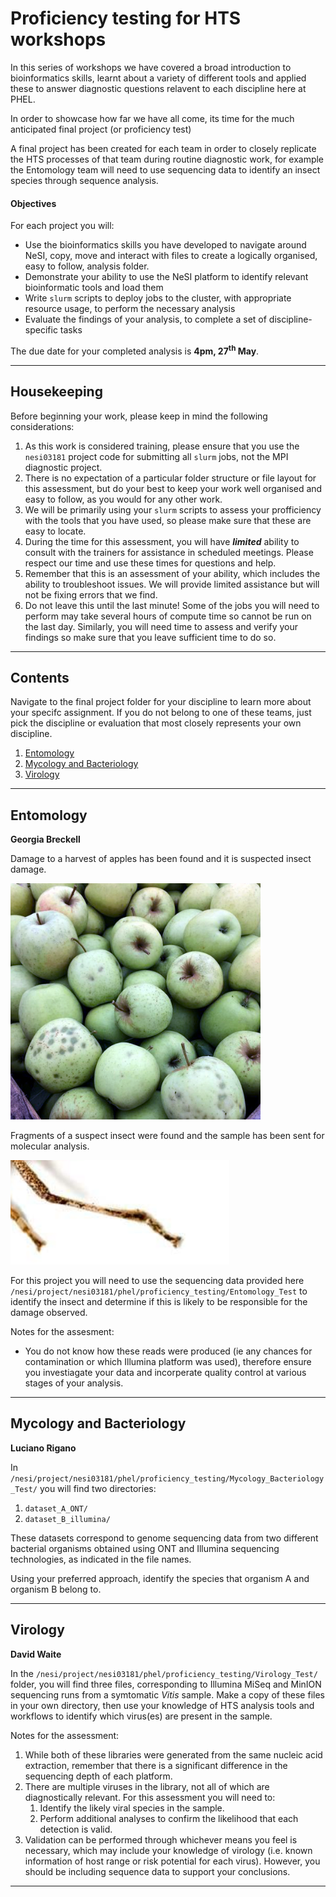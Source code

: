 # Proficiency testing for HTS workshops 

In this series of workshops we have covered a broad introduction to bioinformatics skills, learnt about a variety of different tools and applied these to answer diagnostic questions relavent to each discipline here at PHEL. 

In order to showcase how far we have all come, its time for the much anticipated final project (or proficiency test) 

A final project has been created for each team in order to closely replicate the HTS processes of that team during routine diagnostic work, for example the Entomology team will need to use sequencing data to identify an insect species through sequence analysis. 

#### Objectives

For each project you will: 

* Use the bioinformatics skills you have developed to navigate around NeSI, copy, move and interact with files to create a logically organised, easy to follow, analysis folder.
* Demonstrate your ability to use the NeSI platform to identify relevant bioinformatic tools and load them
* Write `slurm` scripts to deploy jobs to the cluster, with appropriate resource usage, to perform the necessary analysis 
* Evaluate the findings of your analysis, to complete a set of discipline-specific tasks  

The due date for your completed analysis is **4pm, 27<sup>th</sup> May**.

---

## Housekeeping

Before beginning your work, please keep in mind the following considerations:

1. As this work is considered training, please ensure that you use the `nesi03181` project code for submitting all `slurm` jobs, not the MPI diagnostic project.
1. There is no expectation of a particular folder structure or file layout for this assessment, but do your best to keep your work well organised and easy to follow, as you would for any other work.
1. We will be primarily using your `slurm` scripts to assess your profficiency with the tools that you have used, so please make sure that these are easy to locate.
1. During the time for this assessment, you will have **_limited_** ability to consult with the trainers for assistance in scheduled meetings. Please respect our time and use these times for questions and help.
1. Remember that this is an assessment of your ability, which includes the ability to troubleshoot issues. We will provide limited assistance but will not be fixing errors that we find.
1. Do not leave this until the last minute! Some of the jobs you will need to perform may take several hours of compute time so cannot be run on the last day. Similarly, you will need time to assess and verify your findings so make sure that you leave sufficient time to do so.

---

## Contents

Navigate to the final project folder for your discipline to learn more about your specifc assignment. If you do not belong to one of these teams, just pick the discipline or evaluation that most closely represents your own discipline.

1. [Entomology](#entomology)
1. [Mycology and Bacteriology](#mycology-and-bacteriology)
1. [Virology](#virology)

---

## Entomology

**Georgia Breckell**

Damage to a harvest of apples has been found and it is suspected insect damage. 

<img src='../img/prof_testing_crop_damage.png' alt='crop damage' width='400' />

Fragments of a suspect insect were found and the sample has been sent for molecular analysis.


<img src='../img/prof_testing_bug_leg.png' alt='Insect leg' width='350' />

For this project you will need to use the sequencing data provided here `/nesi/project/nesi03181/phel/proficiency_testing/Entomology_Test`  to identify the insect and determine if this is likely to be responsible for the damage observed. 

Notes for the assesment: 

- You do not know how these reads were produced (ie any chances for contamination or which Illumina platform was used), therefore ensure you investiagate your data and incorperate quality control at various stages of your analysis. 

---

## Mycology and Bacteriology

**Luciano Rigano**

In `/nesi/project/nesi03181/phel/proficiency_testing/Mycology_Bacteriology_Test/` you will find two directories:

1. `dataset_A_ONT/`
1. `dataset_B_illumina/`

These datasets correspond to genome sequencing data from two different bacterial organisms obtained using ONT and Illumina sequencing technologies, as indicated in the file names.

Using your preferred approach, identify the species that organism A and organism B belong to.

---

## Virology

**David Waite**

In the `/nesi/project/nesi03181/phel/proficiency_testing/Virology_Test/` folder, you will find three files, corresponding to Illumina MiSeq and MinION sequencing runs from a symtomatic *Vitis* sample. Make a copy of these files in your own directory, then use your knowledge of HTS analysis tools and workflows to identify which virus(es) are present in the sample.
  
Notes for the assessment:

1. While both of these libraries were generated from the same nucleic acid extraction, remember that there is a significant difference in the sequencing depth of each platform.
1. There are multiple viruses in the library, not all of which are diagnostically relevant. For this assessment you will need to:
   1. Identify the likely viral species in the sample.
   1. Perform additional analyses to confirm the likelihood that each detection is valid.
1. Validation can be performed through whichever means you feel is necessary, which may include your knowledge of virology (i.e. known information of host range or risk potential for each virus). However, you should be including sequence data to support your conclusions.

---
